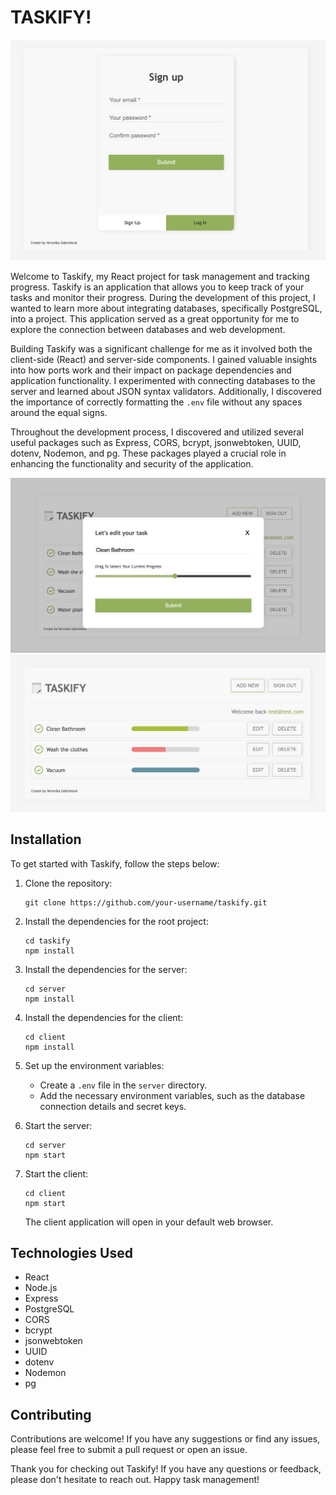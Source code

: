 # TASKIFY!

![Taskify](img/login.png)

Welcome to Taskify, my React project for task management and tracking progress. Taskify is an application that allows you to keep track of your tasks and monitor their progress. During the development of this project, I wanted to learn more about integrating databases, specifically PostgreSQL, into a project. This application served as a great opportunity for me to explore the connection between databases and web development.

Building Taskify was a significant challenge for me as it involved both the client-side (React) and server-side components. I gained valuable insights into how ports work and their impact on package dependencies and application functionality. I experimented with connecting databases to the server and learned about JSON syntax validators. Additionally, I discovered the importance of correctly formatting the `.env` file without any spaces around the equal signs.

Throughout the development process, I discovered and utilized several useful packages such as Express, CORS, bcrypt, jsonwebtoken, UUID, dotenv, Nodemon, and pg. These packages played a crucial role in enhancing the functionality and security of the application.

![Add task](img/addtask.png)
![tasks](img/tasks.png)

## Installation

To get started with Taskify, follow the steps below:

1. Clone the repository:

   ```terminal
   git clone https://github.com/your-username/taskify.git
   ```

2. Install the dependencies for the root project:

   ```terminal
   cd taskify
   npm install
   ```

3. Install the dependencies for the server:

   ```terminal
   cd server
   npm install
   ```

4. Install the dependencies for the client:

   ```terminal
   cd client
   npm install
   ```

5. Set up the environment variables:

   - Create a `.env` file in the `server` directory.
   - Add the necessary environment variables, such as the database connection details and secret keys.

6. Start the server:

   ```terminal
   cd server
   npm start
   ```

7. Start the client:

   ```terminal
   cd client
   npm start
   ```

   The client application will open in your default web browser.

## Technologies Used

- React
- Node.js
- Express
- PostgreSQL
- CORS
- bcrypt
- jsonwebtoken
- UUID
- dotenv
- Nodemon
- pg

## Contributing

Contributions are welcome! If you have any suggestions or find any issues, please feel free to submit a pull request or open an issue.

Thank you for checking out Taskify! If you have any questions or feedback, please don't hesitate to reach out. Happy task management!
